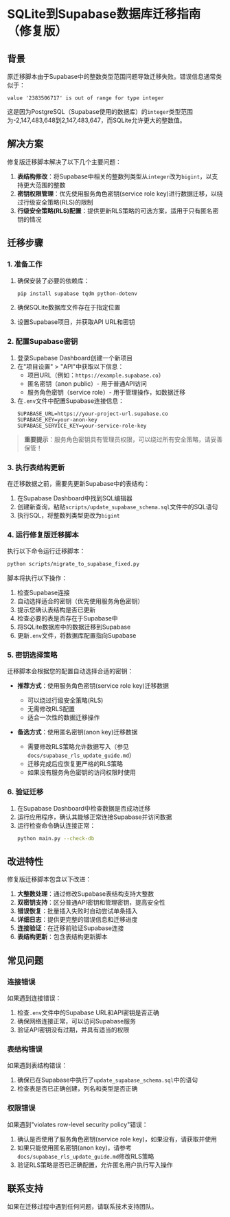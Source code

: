 # SQLite到Supabase数据库迁移指南（修复版）

## 背景

原迁移脚本由于Supabase中的整数类型范围问题导致迁移失败。错误信息通常类似于：

```
value '2383506717' is out of range for type integer
```

这是因为PostgreSQL（Supabase使用的数据库）的`integer`类型范围为-2,147,483,648到2,147,483,647，而SQLite允许更大的整数值。

## 解决方案

修复版迁移脚本解决了以下几个主要问题：

1. **表结构修改**：将Supabase中相关的整数列类型从`integer`改为`bigint`，以支持更大范围的整数
2. **密钥权限管理**：优先使用服务角色密钥(service role key)进行数据迁移，以绕过行级安全策略(RLS)的限制
3. **行级安全策略(RLS)配置**：提供更新RLS策略的可选方案，适用于只有匿名密钥的情况

## 迁移步骤

### 1. 准备工作

1. 确保安装了必要的依赖库：
   ```bash
   pip install supabase tqdm python-dotenv
   ```

2. 确保SQLite数据库文件存在于指定位置
3. 设置Supabase项目，并获取API URL和密钥

### 2. 配置Supabase密钥

1. 登录Supabase Dashboard创建一个新项目
2. 在"项目设置" > "API"中获取以下信息：
   - 项目URL（例如：`https://example.supabase.co`）
   - 匿名密钥（anon public）- 用于普通API访问
   - 服务角色密钥（service role）- 用于管理操作，如数据迁移
3. 在`.env`文件中配置Supabase连接信息：
   ```
   SUPABASE_URL=https://your-project-url.supabase.co
   SUPABASE_KEY=your-anon-key
   SUPABASE_SERVICE_KEY=your-service-role-key
   ```

> **重要提示**：服务角色密钥具有管理员权限，可以绕过所有安全策略，请妥善保管！

### 3. 执行表结构更新

在迁移数据之前，需要先更新Supabase中的表结构：

1. 在Supabase Dashboard中找到SQL编辑器
2. 创建新查询，粘贴`scripts/update_supabase_schema.sql`文件中的SQL语句
3. 执行SQL，将整数列类型更改为`bigint`

### 4. 运行修复版迁移脚本

执行以下命令运行迁移脚本：

```bash
python scripts/migrate_to_supabase_fixed.py
```

脚本将执行以下操作：

1. 检查Supabase连接
2. 自动选择适合的密钥（优先使用服务角色密钥）
2. 提示您确认表结构是否已更新
4. 检查必要的表是否存在于Supabase中
5. 将SQLite数据库中的数据迁移到Supabase
6. 更新`.env`文件，将数据库配置指向Supabase

### 5. 密钥选择策略

迁移脚本会根据您的配置自动选择合适的密钥：

- **推荐方式**：使用服务角色密钥(service role key)迁移数据
  - 可以绕过行级安全策略(RLS)
  - 无需修改RLS配置
  - 适合一次性的数据迁移操作
  
- **备选方式**：使用匿名密钥(anon key)迁移数据
  - 需要修改RLS策略允许数据写入（参见`docs/supabase_rls_update_guide.md`）
  - 迁移完成后应恢复更严格的RLS策略
  - 如果没有服务角色密钥的访问权限时使用

### 6. 验证迁移

1. 在Supabase Dashboard中检查数据是否成功迁移
2. 运行应用程序，确认其能够正常连接Supabase并访问数据
3. 运行检查命令确认连接正常：
   ```bash
   python main.py --check-db
   ```

## 改进特性

修复版迁移脚本包含以下改进：

1. **大整数处理**：通过修改Supabase表结构支持大整数
2. **双密钥支持**：区分普通API密钥和管理密钥，提高安全性
3. **错误恢复**：批量插入失败时自动尝试单条插入
4. **详细日志**：提供更完整的错误信息和迁移进度
5. **连接验证**：在迁移前验证Supabase连接
6. **表结构更新**：包含表结构更新脚本

## 常见问题

### 连接错误

如果遇到连接错误：
1. 检查`.env`文件中的Supabase URL和API密钥是否正确
2. 确保网络连接正常，可以访问Supabase服务
3. 验证API密钥没有过期，并具有适当的权限

### 表结构错误

如果遇到表结构错误：
1. 确保已在Supabase中执行了`update_supabase_schema.sql`中的语句
2. 检查表是否已正确创建，列名和类型是否正确

### 权限错误

如果遇到"violates row-level security policy"错误：
1. 确认是否使用了服务角色密钥(service role key)，如果没有，请获取并使用
2. 如果只能使用匿名密钥(anon key)，请参考`docs/supabase_rls_update_guide.md`修改RLS策略
3. 验证RLS策略是否已正确配置，允许匿名用户执行写入操作

## 联系支持

如果在迁移过程中遇到任何问题，请联系技术支持团队。 